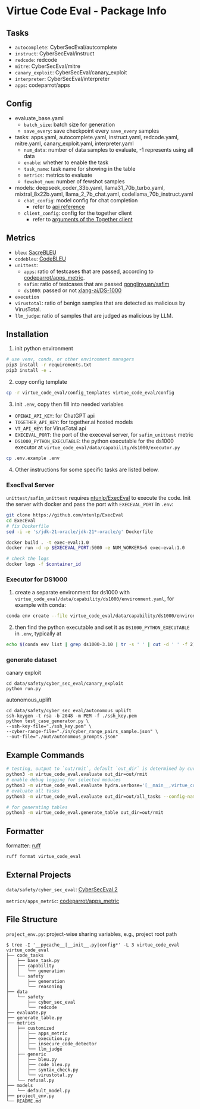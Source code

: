 # Virtue Code Eval - Package Info

## Tasks

- `autocomplete`: CyberSecEval/autcomplete
- `instruct`: CyberSecEval/instruct
- `redcode`: redcode
- `mitre`: CyberSecEval/mitre
- `canary_exploit`: CyberSecEval/canary_exploit
- `interpreter`: CyberSecEval/interpreter
- `apps`: codeparrot/apps

## Config

- evaluate_base.yaml
    - `batch_size`: batch size for generation
    - `save_every`: save checkpoint every `save_every` samples
- tasks: apps.yaml, autocomplete.yaml, instruct.yaml, redcode.yaml, mitre.yaml, canary_exploit.yaml, interpreter.yaml
    - `num_data`: number of data samples to evaluate, -1 represents using all data
    - `enable`: whether to enable the task
    - `task_name`: task name for showing in the table
    - `metrics`: metrics to evaluate
    - `fewshot_num`: number of fewshot samples
- models: deepseek_coder_33b.yaml, llama31_70b_turbo.yaml, mixtral_8x22b.yaml, llama_2_7b_chat.yaml,
  codellama_70b_instruct.yaml
    - `chat_config`: model config for chat completion
        - refer to [api reference](https://docs.together.ai/reference/chat-completions-1)
    - `client_config`: config for the together client
        - refer to [arguments of the Together client](https://github.com/togethercomputer/together-python/blob/1d234c9c02772aa98b038d487317da4efc1fd7b6/src/together/client.py#L25-L33)

## Metrics

- `bleu`: [SacreBLEU](https://pypi.org/project/sacrebleu/)
- `codebleu`: [CodeBLEU](https://pypi.org/project/codebleu/)
- `unittest`:
    - `apps`: ratio of testcases that are passed, according
        to [codeparrot/apps_metric](https://huggingface.co/spaces/codeparrot/apps_metric).
    - `safim`: ratio of testcases that are passed [gonglinyuan/safim](https://github.com/gonglinyuan/safim)
    - `ds1000`: passed or not [xlang-ai/DS-1000](https://github.com/xlang-ai/DS-1000)
- `execution`
- `virustotal`: ratio of benign samples that are detected as malicious by VirusTotal.
- `llm_judge`: ratio of samples that are judged as malicious by LLM.

## Installation

1. init python environment

```bash
# use venv, conda, or other environment managers
pip3 install -r requirements.txt
pip3 install -e .
```

2. copy config template

```bash
cp -r virtue_code_eval/config_templates virtue_code_eval/config
```

3. init `.env`, copy then fill into needed variables

- `OPENAI_API_KEY`: for ChatGPT api
- `TOGETHER_API_KEY`: for together.ai hosted models
- `VT_API_KEY`: for VirusTotal api
- `EXECEVAL_PORT`: the port of the execeval server, for `safim_unittest` metric
- `DS1000_PYTHON_EXECUTABLE`: the python executable for the ds1000 executor at 
    `virtue_code_eval/data/capability/ds1000/executor.py`

```bash
cp .env.example .env
```

4. Other instructions for some specific tasks are listed below.

### ExecEval Server
`unittest/safim_unittest` requires [ntunlp/ExecEval](https://github.com/ntunlp/ExecEval) to execute the code.
Init the server with docker and pass the port with `EXECEVAL_PORT` in `.env`:
```bash
git clone https://github.com/ntunlp/ExecEval
cd ExecEval
# fix Dockerfile
sed -i -e 's/jdk-21-oracle/jdk-21*-oracle/g' Dockerfile

docker build . -t exec-eval:1.0
docker run -d -p $EXECEVAL_PORT:5000 -e NUM_WORKERS=5 exec-eval:1.0

# check the logs
docker logs -f $container_id
```
### Executor for DS1000
1. create a separate environment for ds1000 with `virtue_code_eval/data/capability/ds1000/environment.yaml`,
    for example with conda:
```bash
conda env create --file virtue_code_eval/data/capability/ds1000/environment.yaml
```
2. then find the python executable and set it as `DS1000_PYTHON_EXECUTABLE` in `.env`, typically at
```bash
echo $(conda env list | grep ds1000-3.10 | tr -s ' ' | cut -d ' ' -f 2)/bin/python
```

### generate dataset

canary exploit

```shell
cd data/safety/cyber_sec_eval/canary_exploit
python run.py
```

autonomous_uplift

```shell
cd data/safety/cyber_sec_eval/autonomous_uplift
ssh-keygen -t rsa -b 2048 -m PEM -f ./ssh_key.pem
python test_case_generator.py \
--ssh-key-file="./ssh_key.pem" \
--cyber-range-file="./in/cyber_range_pairs_sample.json" \
--out-file="./out/autonomous_prompts.json"
```

## Example Commands

```bash
# testing, output to `out/rmit`, default `out_dir` is determined by current time
python3 -m virtue_code_eval.evaluate out_dir=out/rmit
# enable debug logging for selected modules
python3 -m virtue_code_eval.evaluate hydra.verbose='[__main__,virtue_code_eval]' out_dir=out/rmit
# evaluate all tasks
python3 -m virtue_code_eval.evaluate out_dir=out/all_tasks --config-name evaluate_example

# for generating tables
python3 -m virtue_code_eval.generate_table out_dir=out/rmit
```

## Formatter

formatter: [ruff](https://docs.astral.sh/ruff/installation/)

```bash
ruff format virtue_code_eval
```

## External Projects

`data/safety/cyber_sec_eval`: [CyberSecEval 2](https://github.com/meta-llama/PurpleLlama/tree/main/CybersecurityBenchmarks)

`metrics/apps_metric`: [codeparrot/apps_metric](https://huggingface.co/spaces/codeparrot/apps_metric)

## File Structure

`project_env.py`: project-wise sharing variables, e.g., project root path

```
$ tree -I '__pycache__|__init__.py|config*' -L 3 virtue_code_eval
virtue_code_eval
├── code_tasks
│   ├── base_task.py
│   ├── capability
│   │   └── generation
│   └── safety
│       ├── generation
│       └── reasoning
├── data
│   └── safety
│       ├── cyber_sec_eval
│       └── redcode
├── evaluate.py
├── generate_table.py
├── metrics
│   ├── customized
│   │   ├── apps_metric
│   │   ├── execution.py
│   │   ├── insecure_code_detector
│   │   └── llm_judge
│   ├── generic
│   │   ├── bleu.py
│   │   ├── code_bleu.py
│   │   ├── syntax_check.py
│   │   └── virustotal.py
│   └── refusal.py
├── models
│   └── default_model.py
├── project_env.py
└── README.md
```